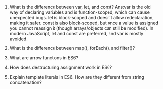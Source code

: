 

1) What is the difference between var, let, and const?
Ans:var is the old way of declaring variables and is function-scoped, which can cause unexpected bugs. let is block-scoped and doesn’t allow redeclaration, making it safer. const is also block-scoped, but once a value is assigned you cannot reassign it (though arrays/objects can still be modified). In modern JavaScript, let and const are preferred, and var is mostly avoided.

2) What is the difference between map(), forEach(), and filter()?
3) What are arrow functions in ES6?
4) How does destructuring assignment work in ES6?
5) Explain template literals in ES6. How are they different from string concatenation?
